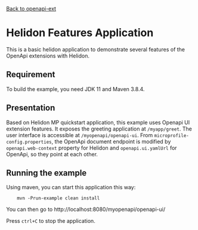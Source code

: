 [Back to openapi-ext](https://github.com/microprofile-extensions/openapi-ext/blob/master/README.md)

# Helidon Features Application

This is a basic helidon application to demonstrate several features of the OpenApi extensions with Helidon.

## Requirement

To build the example, you need JDK 11 and Maven 3.8.4.

## Presentation

Based on Helidon MP quickstart application, this example uses Openapi UI extension features. It exposes the greeting
application at `/myapp/greet`. The user interface is accessible at `/myopenapi/openapi-ui`. From 
`microprofile-config.properties`, the OpenApi document endpoint is modified by `openapi.web-context` property for Helidon
and `openapi.ui.yamlUrl` for OpenApi, so they point at each other. 

## Running the example

Using maven, you can start this application this way:

```
    mvn -Prun-example clean install
```

You can then go to http://localhost:8080/myopenapi/openapi-ui/ 

Press `ctrl+C` to stop the application.